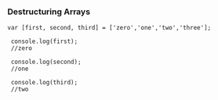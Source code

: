 ### Destructuring Arrays
```
var [first, second, third] = ['zero','one','two','three'];
 
 console.log(first);
 //zero
 
 console.log(second);
 //one
 
 console.log(third);
 //two
 ```